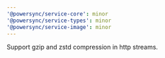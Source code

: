 ```yaml
---
'@powersync/service-core': minor
'@powersync/service-types': minor
'@powersync/service-image': minor
---
```


Support gzip and zstd compression in http streams.
